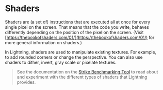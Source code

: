 # Shaders

Shaders are (a set of) instructions that are executed all at once for every single pixel on the screen. That means that the code you write, behaves differently depending on the position of the pixel on the screen. (Visit [https://thebookofshaders.com/01/](https://thebookofshaders.com/01/) for more general information on shaders.)

In Lightning, shaders are used to manipulate existing textures. For example, to add rounded corners or change the perspective. You can also use shaders to dither, invert, gray scale or pixelate textures.

> See the documentation on the [Strike Benchmarking Tool](../../G_Tools/Strike/index.md) to read about and experiment with the different types of shaders that Lightning provides.